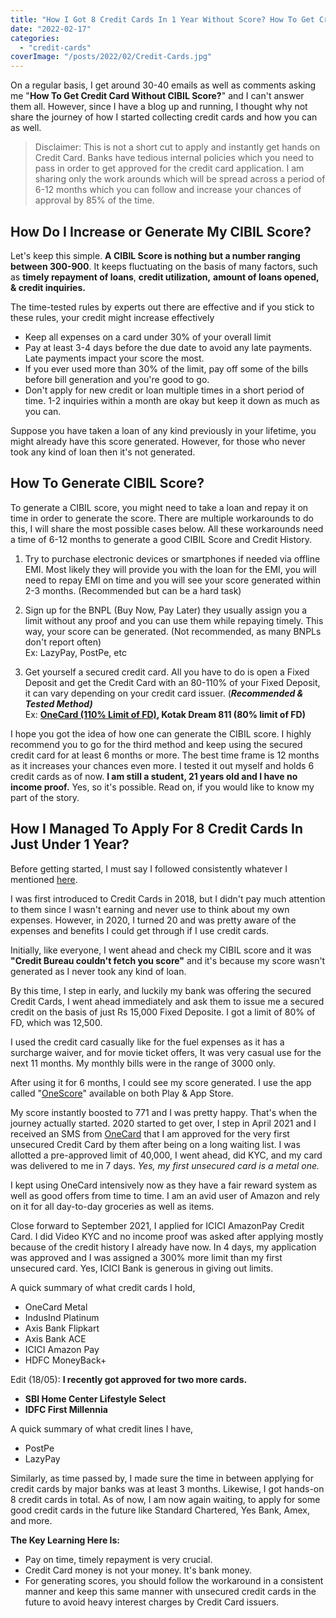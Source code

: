 ```yaml
---
title: "How I Got 8 Credit Cards In 1 Year Without Score? How To Get Credit Card Without CIBIL Score?"
date: "2022-02-17"
categories: 
  - "credit-cards"
coverImage: "/posts/2022/02/Credit-Cards.jpg"
---
```


On a regular basis, I get around 30-40 emails as well as comments asking me "**How To Get Credit Card Without CIBIL Score?**" and I can't answer them all. However, since I have a blog up and running, I thought why not share the journey of how I started collecting credit cards and how you can as well.

> Disclaimer: This is not a short cut to apply and instantly get hands on Credit Card. Banks have tedious internal policies which you need to pass in order to get approved for the credit card application. I am sharing only the work arounds which will be spread across a period of 6-12 months which you can follow and increase your chances of approval by 85% of the time.

## How Do I Increase or Generate My CIBIL Score?

Let's keep this simple. **A CIBIL Score is nothing but a number ranging between 300-900**. It keeps fluctuating on the basis of many factors, such as **timely repayment of loans**, **credit utilization,** **amount of loans opened, & credit inquiries.**

The time-tested rules by experts out there are effective and if you stick to these rules, your credit might increase effectively

- Keep all expenses on a card under 30% of your overall limit
- Pay at least 3-4 days before the due date to avoid any late payments. Late payments impact your score the most.
- If you ever used more than 30% of the limit, pay off some of the bills before bill generation and you're good to go.
- Don't apply for new credit or loan multiple times in a short period of time. 1-2 inquiries within a month are okay but keep it down as much as you can.

Suppose you have taken a loan of any kind previously in your lifetime, you might already have this score generated. However, for those who never took any kind of loan then it's not generated.

## How To Generate CIBIL Score?

To generate a CIBIL score, you might need to take a loan and repay it on time in order to generate the score. There are multiple workarounds to do this, I will share the most possible cases below. All these workarounds need a time of 6-12 months to generate a good CIBIL Score and Credit History.

1. Try to purchase electronic devices or smartphones if needed via offline EMI. Most likely they will provide you with the loan for the EMI, you will need to repay EMI on time and you will see your score generated within 2-3 months. (Recommended but can be a hard task)  
    
2. Sign up for the BNPL (Buy Now, Pay Later) they usually assign you a limit without any proof and you can use them while repaying timely. This way, your score can be generated. (Not recommended, as many BNPLs don't report often)  
    Ex: LazyPay, PostPe, etc  
    
3. Get yourself a secured credit card. All you have to do is open a Fixed Deposit and get the Credit Card with an 80-110% of your Fixed Deposit, it can vary depending on your credit card issuer. (**_Recommended & Tested Method)_**  
    Ex: **[OneCard (110% Limit of FD)](https://sastaeinstein.com/go/onecard), Kotak Dream 811 (80% limit of FD)**  
    

I hope you got the idea of how one can generate the CIBIL score. I highly recommend you to go for the third method and keep using the secured credit card for at least 6 months or more. The best time frame is 12 months as it increases your chances even more. I tested it out myself and holds 6 credit cards as of now. **I am still a student, 21 years old and I have no income proof.** Yes, so it's possible. Read on, if you would like to know my part of the story.

## How I Managed To Apply For 8 Credit Cards In Just Under 1 Year?

Before getting started, I must say I followed consistently whatever I mentioned [here](#goodpart).

I was first introduced to Credit Cards in 2018, but I didn't pay much attention to them since I wasn't earning and never use to think about my own expenses. However, in 2020, I turned 20 and was pretty aware of the expenses and benefits I could get through if I use credit cards.

Initially, like everyone, I went ahead and check my CIBIL score and it was **"Credit Bureau couldn't fetch you score"** and it's because my score wasn't generated as I never took any kind of loan.

By this time, I step in early, and luckily my bank was offering the secured Credit Cards, I went ahead immediately and ask them to issue me a secured credit on the basis of just Rs 15,000 Fixed Deposite. I got a limit of 80% of FD, which was 12,500.

I used the credit card casually like for the fuel expenses as it has a surcharge waiver, and for movie ticket offers, It was very casual use for the next 11 months. My monthly bills were in the range of 3000 only.

After using it for 6 months, I could see my score generated. I use the app called "[OneScore](https://www.onescore.app/)" available on both Play & App Store.

My score instantly boosted to 771 and I was pretty happy. That's when the journey actually started. 2020 started to get over, I step in April 2021 and I received an SMS from [OneCard](https://sastaeinstein.com/onecard-credit-card-review/) that I am approved for the very first unsecured Credit Card by them after being on a long waiting list. I was allotted a pre-approved limit of 40,000, I went ahead, did KYC, and my card was delivered to me in 7 days. _Yes, my first unsecured card is a metal one._

I kept using OneCard intensively now as they have a fair reward system as well as good offers from time to time. I am an avid user of Amazon and rely on it for all day-to-day groceries as well as items.

Close forward to September 2021, I applied for ICICI AmazonPay Credit Card. I did Video KYC and no income proof was asked after applying mostly because of the credit history I already have now. In 4 days, my application was approved and I was assigned a 300% more limit than my first unsecured card. Yes, ICICI Bank is generous in giving out limits.

A quick summary of what credit cards I hold,

- OneCard Metal
- IndusInd Platinum
- Axis Bank Flipkart
- Axis Bank ACE
- ICICI Amazon Pay
- HDFC MoneyBack+

Edit (18/05): **I recently got approved for two more cards.**

- **SBI Home Center Lifestyle Select**
- **IDFC First Millennia**

A quick summary of what credit lines I have,

- PostPe
- LazyPay

Similarly, as time passed by, I made sure the time in between applying for credit cards by major banks was at least 3 months. Likewise, I got hands-on 8 credit cards in total. As of now, I am now again waiting, to apply for some good credit cards in the future like Standard Chartered, Yes Bank, Amex, and more.

**The Key Learning Here Is:**

- Pay on time, timely repayment is very crucial.
- Credit Card money is not your money. It's bank money.
- For generating scores, you should follow the workaround in a consistent manner and keep this same manner with unsecured credit cards in the future to avoid heavy interest charges by Credit Card issuers.
